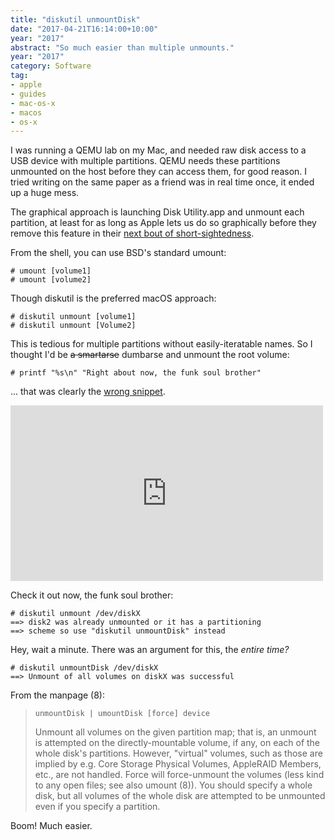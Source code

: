 ```yaml
---
title: "diskutil unmountDisk"
date: "2017-04-21T16:14:00+10:00"
year: "2017"
abstract: "So much easier than multiple unmounts."
year: "2017"
category: Software
tag:
- apple
- guides
- mac-os-x
- macos
- os-x
---
```

I was running a QEMU lab on my Mac, and needed raw disk access to a USB device with multiple partitions. QEMU needs these partitions unmounted on the host before they can access them, for good reason. I tried writing on the same paper as a friend was in real time once, it ended up a huge mess.

The graphical approach is launching Disk Utility.app and unmount each partition, at least for as long as Apple lets us do so graphically before they remove this feature in their [next bout of short-sightedness].

From the shell, you can use BSD's standard umount:

    # umount [volume1]
    # umount [volume2]

Though diskutil is the preferred macOS approach:

    # diskutil unmount [volume1]
    # diskutil unmount [Volume2]

This is tedious for multiple partitions without easily-iteratable names. So I thought I'd be <del>a smartarse</del> dumbarse and unmount the root volume:

    # printf "%s\n" "Right about now, the funk soul brother"

... that was clearly the [wrong snippet]. 

<iframe width="500" height="281" src="https://www.youtube.com/embed/nmsTwQb1csc" style="border:0;"></iframe>

Check it out now, the funk soul brother:

    # diskutil unmount /dev/diskX
    ==> disk2 was already unmounted or it has a partitioning
    ==> scheme so use "diskutil unmountDisk" instead

Hey, wait a minute. There was an argument for this, the *entire time?*

    # diskutil unmountDisk /dev/diskX
    ==> Unmount of all volumes on diskX was successful

From the manpage (8):

> `unmountDisk | umountDisk [force] device`  
> 
> Unmount all volumes on the given partition map; that is, an unmount is 
> attempted on the directly-mountable volume, if any, on each of the whole 
> disk's partitions. However, "virtual" volumes, such as those are implied 
> by e.g. Core Storage Physical Volumes, AppleRAID Members, etc., are not 
> handled. Force will force-unmount the volumes (less kind to any open 
> files; see also umount (8)).  You should specify a whole disk, but all 
> volumes of the whole disk are attempted to be unmounted even if you
> specify a partition.

Boom! Much easier.

[next bout of short-sightedness]: http://www.macworld.com/article/2987201/operating-systems/hands-on-with-disk-utility-in-el-capitan-tool-for-storage-devices-gets-a-facelift.html
[wrong snippet]: https://www.youtube.com/watch?v=nmsTwQb1csc

